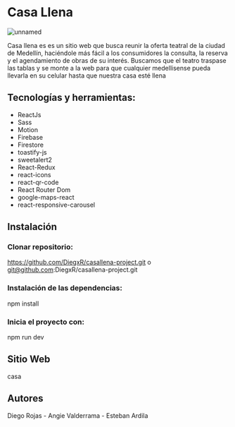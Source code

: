 # Casa Llena

![unnamed](https://user-images.githubusercontent.com/91914016/235980573-6a0b5926-6990-4e5f-81ee-0e2ee5f9f294.png)

Casa llena es es un sitio web que busca reunir la oferta teatral de la ciudad de Medellín, haciéndole más fácil a los consumidores la consulta, la reserva y el agendamiento de obras de su interés. Buscamos que el teatro traspase las tablas y se monte a la web para que cualquier medellisense pueda llevarla en su celular hasta que nuestra casa esté llena 

## Tecnologías y herramientas:
- ReactJs
- Sass
- Motion 
- Firebase
- Firestore
- toastify-js
- sweetalert2
- React-Redux
- react-icons
- react-qr-code
- React Router Dom
- google-maps-react
- react-responsive-carousel

## Instalación
### Clonar repositorio:
https://github.com/DiegxR/casallena-project.git o git@github.com:DiegxR/casallena-project.git

### Instalación de las dependencias:
npm install

### Inicia el proyecto con:
npm run dev

## Sitio Web
casa

## Autores
Diego Rojas - Angie Valderrama - Esteban Ardila 
